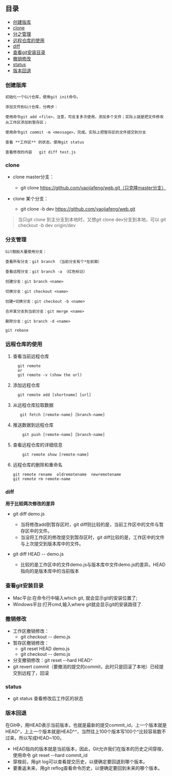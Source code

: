 ## 目录

- [创建版库](#创建版库)
- [clone](#clone)
- [分之管理](#分支管理)
- [远程仓库的使用](#远程仓库的使用)
- [diff](#diff)
- [查看git安装目录](#查看git安装目录)
- [撤销修改](#撤销修改)
- [status](#status)
- [版本回退](#版本回退)

### 创建版库

    初始化一个Git仓库，使用git init命令。
    
    添加文件到Git仓库，分两步：

    使用命令git add <file>，注意，可反复多次使用，添加多个文件；实际上就是把文件修改从工作区添加到暂存区；
    
    使用命令git commit -m <message>，完成。实际上把暂存区的文件提交到分支
    
    查看 **工作区** 的状态，使用git status
    
    查看修改的内容   git diff test.js
    
### clone

- clone master分支：
  - git clone https://github.com/yaojiafeng/web.git（只克隆master分支）

- clone 某个分支：
  - git clone -b  dev  https://github.com/yaojiafeng/web.git

> 当只git clone 到主分支到本地时，又想git clone dev分支到本地，可以 git checkout -b dev origin/dev 

### 分支管理
    Git鼓励大量使用分支：

    查看所有分支：git branch （当前分支有个*在前面）
    
    查看远程分支：git branch -a （红色标记）

    创建分支：git branch <name>

    切换分支：git checkout <name>

    创建+切换分支：git checkout -b <name>

    合并某分支到当前分支：git merge <name>

    删除分支：git branch -d <name>
    
    git rebase
    
 ### 远程仓库的使用
 
 1. 查看当前远程仓库
                    
          git remote 
          or
          git remote -v (show the url)
    
 1. 添加远程仓库

          git remote add [shortname] [url]
           
 1. 从远程仓库拉取数据
    
           git fetch [remote-name] [branch-name]
    
 1. 推送数据到远程仓库
 
            git push [remote-name] [branch-name]
    
 1. 查看远程仓库的详细信息
 
            git remote show [remote-name]
      
 1. 远程仓库的删除和重命名
  
        git remote rename  oldremotename  newremotename
        git remote rm remote-name
 ### diff

**用于比较两次修改的差异**

- git diff demo.js
  - 当将修改add到暂存区时，git diff则比较的是，当前工作区中的文件与暂存区中的文件。
  - 当没将工作区的修改提交到暂存区时，git diff比较的是，工作区中的文件与上次提交到版本库中的文件。

- git diff HEAD -- demo.js
  - 比较的是工作区中的文件demo.js与版本库中文件demo.js的差异。HEAD指向的是版本库中的当前版本

 ### 查看git安装目录
 - Mac平台:在命令行中输入which git, 就会显示git的安装位置了;
 - Windows平台:打开cmd,输入where git就会显示git的安装路径了.
 
 ### 撤销修改
 - 工作区撤销修改：
   - git checkout -- demo.js
 - 暂存区撤销修改：
   - git reset HEAD demo.js
   - git checkout -- demo.js
 - 分支撤销修改：git reset --hard HEAD^
 - git revert commit（要撤消的提交的commit，此时只是回滚了本地）已经提交到远程了，回滚
 
 ### status
 - git status 查看修改后工作区的状态
 
 ### 版本回退
在Git中，用HEAD表示当前版本，也就是最新的提交commit_id，上一个版本就是HEAD^，上上一个版本就是HEAD^^，当然往上100个版本写100个^比较容易数不过来，所以写成HEAD~100。
- HEAD指向的版本就是当前版本，因此，Git允许我们在版本的历史之间穿梭，使用命令 git reset --hard commit_id
- 穿梭前，用git log可以查看提交历史，以便确定要回退到哪个版本。
- 要重返未来，用git reflog查看命令历史，以便确定要回到未来的哪个版本。
